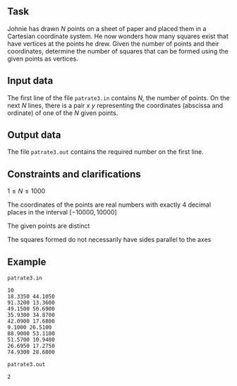 ## Task

Johnie has drawn $N$ points on a sheet of paper and placed them in a Cartesian coordinate system. He now wonders how many squares exist that have vertices at the points he drew. Given the number of points and their coordinates, determine the number of squares that can be formed using the given points as vertices.

## Input data

The first line of the file `patrate3.in` contains $N$, the number of points. On the next $N$ lines, there is a pair $x \ y$ representing the coordinates (abscissa and ordinate) of one of the $N$ given points.

## Output data

The file `patrate3.out` contains the required number on the first line.

## Constraints and clarifications

$1 \leq N \leq 1000$ 

The coordinates of the points are real numbers with exactly 4 decimal places in the interval $[-10000, 10000]$

The given points are distinct

The squares formed do not necessarily have sides parallel to the axes

## Example

`patrate3.in`
```
10
18.3350 44.1050
91.3200 13.3600
49.1500 50.6900
35.9300 34.8700
42.0900 17.6800
9.1000 26.5100
88.9000 53.1100
51.5700 10.9400
26.6950 17.2750
74.9300 28.6800
```

`patrate3.out`
```
2
```